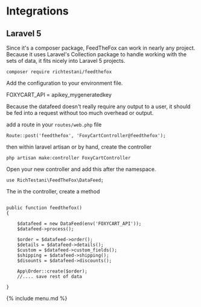 # Integrations


## Laravel 5

Since it's a composer package, FeedTheFox can work in nearly any project.
Because it uses Laravel's Collection package to handle working with the sets of data,
it fits nicely into Laravel 5 projects.

```
composer require richtestani/feedthefox
```

Add the configuration to your environment file.

FOXYCART_API = apikey_mygeneratedkey

Because the datafeed doesn't really require any output to a user, it
should be fed into a request without too much overhead or output.

add a route in your `routes/web.php` file

```
Route::post('feedthefox', 'FoxyCartController@feedthefox');
```

then within laravel artisan or by hand, create the controller

```
php artisan make:controller FoxyCartController
```

Open your new controller and add this after the namespace.

```
use RichTestani\FeedTheFox\DataFeed;
```

The in the controller, create a method

```

public function feedthefox()
{
    
    $datafeed = new DataFeed(env('FOXYCART_API'));
    $datafeed->process();
    
    $order = $datafeed->order();
    $details = $datafeed->details();
    $custom = $datafeed->custom_fields();
    $shipping = $datafeed->shipping();
    $disounts = $datafeed->discounts();
    
    App\Order::create($order);
    //.... save rest of data

}
```

{% include menu.md %}
